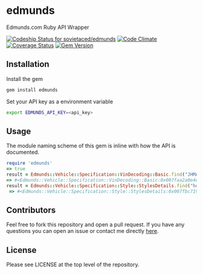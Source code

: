 # edmunds 
Edmunds.com Ruby API Wrapper 

[![Codeship Status for sovietaced/edmunds](https://codeship.io/projects/d03c61a0-a2bc-0132-516c-0e0102967270/status)](https://codeship.io/projects/65819)
[![Code Climate](https://codeclimate.com/github/Sovietaced/edmunds/badges/gpa.svg)](https://codeclimate.com/github/Sovietaced/edmunds)
[![Coverage Status](https://coveralls.io/repos/Sovietaced/edmunds/badge.svg?branch=master)](https://coveralls.io/r/Sovietaced/edmunds?branch=master)
[![Gem Version](https://badge.fury.io/rb/edmunds.svg)](http://badge.fury.io/rb/edmunds)
## Installation
Install the gem
```bash
gem install edmunds
```
Set your API key as a environment variable
```bash
export EDMUNDS_API_KEY=<api_key>
```

## Usage
The module naming scheme of this gem is inline with how the API is documented.
```ruby
require 'edmunds'
=> true
result = Edmunds::Vehicle::Specification::VinDecoding::Basic.find("JHMAP11461T005905")
=> #<Edmunds::Vehicle::Specification::VinDecoding::Basic:0x007faa2a0e4e40 @make="Honda", @model="S2000", @year=2001>
result = Edmunds::Vehicle::Specification::Style::StylesDetails.find("honda", "s2000", 2001)
 => #<Edmunds::Vehicle::Specification::Style::StylesDetails:0x007fbc719fd028 @count=1, @styles=[#<Edmunds::Vehicle::Specification::Style::Style:0x007fbc719fcf88 @id=100001280, @name="2dr Roadster (2.0L 4cyl 6M)", @trim="Base", @body="Convertible">]> 

```

## Contributors
Feel free to fork this repository and open a pull request. 
If you have any questions you can open an issue or contact me directly [here](https://twitter.com/Sovietaced).

## License

Please see LICENSE at the top level of the repository.
